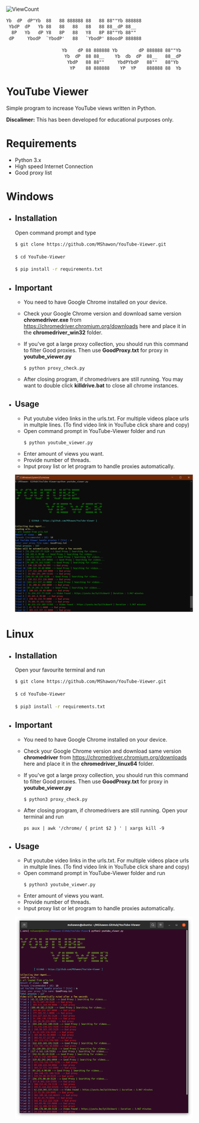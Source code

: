 ![ViewCount](https://views.whatilearened.today/views/github/MShawon/YouTube-Viewer.svg)

    Yb  dP  dP"Yb  88   88 888888 88   88 88""Yb 888888 
     YbdP  dP   Yb 88   88   88   88   88 88__dP 88__   
      8P   Yb   dP Y8   8P   88   Y8   8P 88""Yb 88""   
     dP     YbodP  `YbodP'   88   `YbodP' 88oodP 888888 

                         Yb    dP 88 888888 Yb        dP 888888 88""Yb 
                          Yb  dP  88 88__    Yb  db  dP  88__   88__dP 
                           YbdP   88 88""     YbdPYbdP   88""   88"Yb  
                            YP    88 888888    YP  YP    888888 88  Yb

# YouTube Viewer
Simple program to increase YouTube views written in Python.

**Discalimer:** This has been developed for educational purposes only.
# Requirements
 * Python 3.x
 * High speed Internet Connection
 * Good proxy list

# Windows
* ## Installation 
 
  Open command prompt and type
  ```bash
  $ git clone https://github.com/MShawon/YouTube-Viewer.git

  $ cd YouTube-Viewer

  $ pip install -r requirements.txt
  ```
* ## Important
   * You need to have Google Chrome installed on your device.
   * Check your Google Chrome version and download same version **chromedriver.exe** from https://chromedriver.chromium.org/downloads here and place it in the **chromedriver_win32** folder.

   * If you've got a large proxy collection, you should run this command to filter Good proxies. Then use **GoodProxy.txt** for proxy in **youtube_viewer.py**
      ```
      $ python proxy_check.py
      ```

   * After closing program, if chromedrivers are still running. You may want to double click **killdrive.bat** to close all chrome instances.


* ## Usage
   * Put youtube video links in the urls.txt. For multiple videos place urls in multple lines. (To find video link in YouTube click share and copy)
   * Open command prompt in YouTube-Viewer folder and run
        ```
        $ python youtube_viewer.py
        ```
   * Enter amount of views you want.
   * Provide number of threads. 
   * Input proxy list or let program to handle proxies automatically.

    ![alt text](demo_windows.png "Demo Windows")

# Linux
* ## Installation 
 
  Open your favourite terminal and run
  ```bash
  $ git clone https://github.com/MShawon/YouTube-Viewer.git

  $ cd YouTube-Viewer

  $ pip3 install -r requirements.txt
  ```
* ## Important
   * You need to have Google Chrome installed on your device.
   * Check your Google Chrome version and download same version **chromedriver** from https://chromedriver.chromium.org/downloads here and place it in the  **chromedriver_linux64** folder.

   * If you've got a large proxy collection, you should run this command to filter Good proxies. Then use **GoodProxy.txt** for proxy in **youtube_viewer.py**
        ```
        $ python3 proxy_check.py
        ```

   * After closing program, if chromedrivers are still running. Open your terminal and run 
      ```
      ps aux | awk '/chrome/ { print $2 } ' | xargs kill -9
      ```
* ## Usage
   * Put youtube video links in the urls.txt. For multiple videos place urls in multple lines. (To find video link in YouTube click share and copy)
   * Open command prompt in YouTube-Viewer folder and run
        ```
        $ python3 youtube_viewer.py
        ```
   * Enter amount of views you want.
   * Provide number of threads. 
   * Input proxy list or let program to handle proxies automatically.

   ![alt text](demo_linux.png "Demo Linux")

